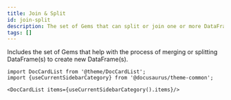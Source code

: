 ```yaml
---
title: Join & Split
id: join-split
description: The set of Gems that can split or join one or more DataFrames
tags: []
---
```


Includes the set of Gems that help with the process of merging or splitting DataFrame(s) to create new DataFrame(s).

```mdx-code-block
import DocCardList from '@theme/DocCardList';
import {useCurrentSidebarCategory} from '@docusaurus/theme-common';

<DocCardList items={useCurrentSidebarCategory().items}/>
```
